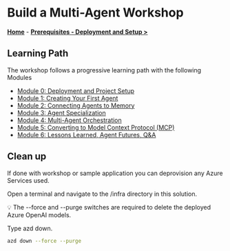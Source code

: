 # Build a Multi-Agent Workshop

**[Home](Home.md)** - **[Prerequisites - Deployment and Setup >](./Module-00.md)**

## Learning Path

The workshop follows a progressive learning path with the following Modules

- [Module 0: Deployment and Project Setup](Module-00.md)
- [Module 1: Creating Your First Agent](Module-01.md)
- [Module 2: Connecting Agents to Memory](Module-02.md)
- [Module 3: Agent Specialization](Module-03.md)
- [Module 4: Multi-Agent Orchestration](Module-04.md)
- [Module 5: Converting to Model Context Protocol (MCP)](Module-05.md)
- [Module 6: Lessons Learned, Agent Futures, Q&A](Module-06.md)

## Clean up

If done with workshop or sample application you can deprovision any Azure Services used.

Open a terminal and navigate to the /infra directory in this solution.

:bulb: The --force and --purge switches are required to delete the deployed Azure OpenAI models.

Type azd down.

```bash
azd down --force --purge
```
